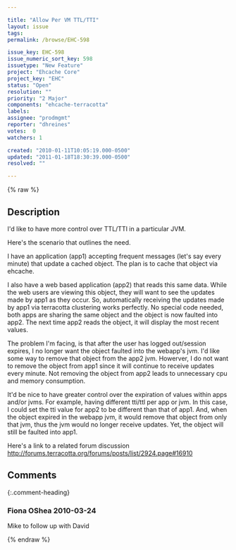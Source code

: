 ```yaml
---

title: "Allow Per VM TTL/TTI"
layout: issue
tags: 
permalink: /browse/EHC-598

issue_key: EHC-598
issue_numeric_sort_key: 598
issuetype: "New Feature"
project: "Ehcache Core"
project_key: "EHC"
status: "Open"
resolution: ""
priority: "2 Major"
components: "ehcache-terracotta"
labels: 
assignee: "prodmgmt"
reporter: "dhreines"
votes:  0
watchers: 1

created: "2010-01-11T10:05:19.000-0500"
updated: "2011-01-18T18:30:39.000-0500"
resolved: ""

---
```




{% raw %}



## Description

<div markdown="1" class="description">

I'd like to have more control over TTL/TTI in a particular JVM.  

Here's the scenario that outlines the need. 

I have an application (app1) accepting frequent messages (let's say every minute) that update a cached object. The plan is to cache that object via ehcache. 

I also have a web based application (app2) that reads this same data. While the web users are viewing this object, they will want to see the updates made by app1 as they occur. So, automatically receiving the updates made by app1 via terracotta clustering works perfectly. No special code needed, both apps are sharing the same object and the object is now faulted into app2. The next time app2 reads the object, it will display the most recent values. 

The problem I'm facing, is that after the user has logged out/session expires, I no longer want the object faulted into the webapp's jvm. I'd like some way to remove that object from the app2 jvm. Howerver, I do not want to remove the object from app1 since it will continue to receive updates every minute. Not removing the object from app2 leads to unnecessary cpu and memory consumption. 

It'd be nice to have greater control over the expiration of values within apps and/or jvms. For example, having different tti/ttl per app or jvm. In this case, I could set the tti value for app2 to be different than that of app1. And, when the object expired in the webapp jvm, it would remove that object from only that jvm, thus the jvm would no longer receive updates. Yet, the object will still be faulted into app1. 

Here's a link to a related forum discussion http://forums.terracotta.org/forums/posts/list/2924.page#16910



</div>

## Comments


{:.comment-heading}
### **Fiona OShea** <span class="date">2010-03-24</span>

<div markdown="1" class="comment">

Mike to follow up with David

</div>



{% endraw %}

